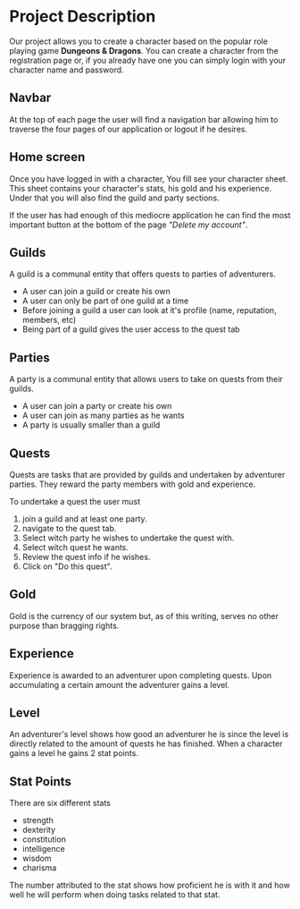 # Project Description

Our project allows you to create a character based on the popular role playing game **Dungeons & Dragons**.
You can create a character from the registration page or, if you already have one you can simply login with your character name and password.

## Navbar

At the top of each page the user will find a navigation bar allowing him to traverse the four pages of our application or logout if he desires.

## Home screen

Once you have logged in with a character, You fill see your character sheet.
This sheet contains your character's stats, his gold and his experience.
Under that you will also find the guild and party sections.

If the user has had enough of this mediocre application he can find the most important button at the bottom of the page *\"Delete my account\"*.

## Guilds

A guild is a communal entity that offers quests to parties of adventurers.
* A user can join a guild or create his own
* A user can only be part of one guild at a time
* Before joining a guild a user can look at it's profile (name, reputation, members, etc)
* Being part of a guild gives the user access to the quest tab

## Parties

A party is a communal entity that allows users to take on quests from their guilds.
* A user can join a party or create his own
* A user can join as many parties as he wants
* A party is usually smaller than a guild

## Quests

Quests are tasks that are provided by guilds and undertaken by adventurer parties.
They reward the party members with gold and experience.

To undertake a quest the user must
1. join a guild and at least one party.
2. navigate to the quest tab.
3. Select witch party he wishes to undertake the quest with.
4. Select witch quest he wants.
5. Review the quest info if he wishes.
6. Click on "Do this quest".

## Gold

Gold is the currency of our system but, as of this writing, serves no other purpose than bragging rights.

## Experience

Experience is awarded to an adventurer upon completing quests.
Upon accumulating a certain amount the adventurer gains a level.

## Level

An adventurer's level shows how good an adventurer he is since the level is directly related to the amount of quests he has finished. When a character gains a level he gains 2 stat points.

## Stat Points

There are six different stats
* strength
* dexterity
* constitution
* intelligence
* wisdom
* charisma

The number attributed to the stat shows how proficient he is with it and how well he will perform when doing tasks related to that stat.
